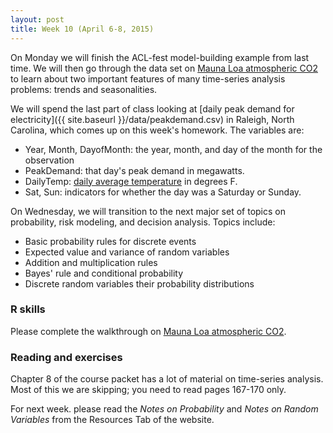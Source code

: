 ```yaml
---
layout: post
title: Week 10 (April 6-8, 2015)
---
```


On Monday we will finish the ACL-fest model-building example from last time.  We will then go through the data set on [Mauna Loa atmospheric CO2](http://jgscott.github.io/teaching/r/maunaloa/maunaloa.html) to learn about two important features of many time-series analysis problems: trends and seasonalities.

We will spend the last part of class looking at [daily peak demand for electricity]({{ site.baseurl }}/data/peakdemand.csv) in Raleigh, North Carolina, which comes up on this week's homework.  The variables are:
* Year, Month, DayofMonth: the year, month, and day of the month for the observation  
* PeakDemand: that day's peak demand in megawatts.  
* DailyTemp: [daily average temperature](http://www.weather.gov/climate/local_data.php?wfo=rah) in degrees F.  
* Sat, Sun: indicators for whether the day was a Saturday or Sunday.  


On Wednesday, we will transition to the next major set of topics on probability, risk modeling, and decision analysis.  Topics include:
* Basic probability rules for discrete events  
* Expected value and variance of random variables  
* Addition and multiplication rules  
* Bayes' rule and conditional probability  
* Discrete random variables their probability distributions    


### R skills

Please complete the walkthrough on [Mauna Loa atmospheric CO2](http://jgscott.github.io/teaching/r/maunaloa/maunaloa.html).  


### Reading and exercises  

Chapter 8 of the course packet has a lot of material on time-series analysis. Most of this we are skipping; you need to read pages 167-170 only.  

For next week. please read the _Notes on Probability_ and _Notes on Random Variables_ from the Resources Tab of the website.



